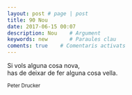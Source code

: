 ```yaml
---
layout: post # page | post
title: 90 Nou
date: 2017-06-15 00:07 
description: Nou    # Argument
keywords: new       # Paraules clau
coments: true    # Comentaris activats
---
```


Si vols alguna cosa nova,<br />
has de deixar de fer alguna cosa vella.<br />

<small>Peter Drucker</small>
